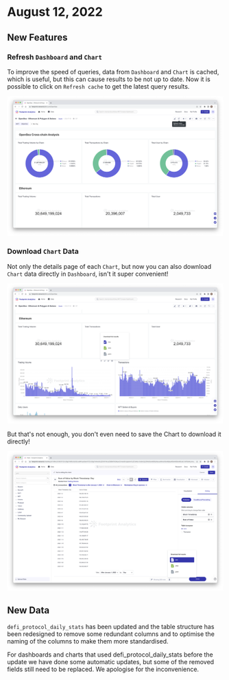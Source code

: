 # August 12, 2022

## New Features

### Refresh `Dashboard` and `Chart`

To improve the speed of queries, data from `Dashboard` and `Chart` is cached, which is useful, but this can cause results to be not up to date. Now it is possible to click on `Refresh cache` to get the latest query results.

![](../.gitbook/assets/image.png)

### Download `Chart` Data

Not only the details page of each `Chart`, but now you can also download `Chart` data directly in `Dashboard`, isn't it super convenient!

![](<../.gitbook/assets/image (1).png>)

But that's not enough, you don't even need to save the Chart to download it directly!

![](<../.gitbook/assets/image (2).png>)

## New Data

`defi_protocol_daily_stats` has been updated and the table structure has been redesigned to remove some redundant columns and to optimise the naming of the columns to make them more standardised.

For dashboards and charts that used defi\_protocol\_daily\_stats before the update we have done some automatic updates, but some of the removed fields still need to be replaced. We apologise for the inconvenience.


